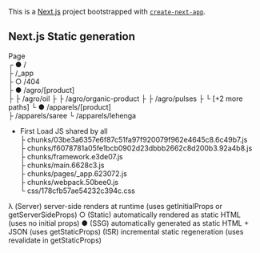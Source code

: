 This is a [Next.js](https://nextjs.org/) project bootstrapped with [`create-next-app`](https://github.com/vercel/next.js/tree/canary/packages/create-next-app).

## Next.js Static generation

Page  
┌ ● /  
├ /\_app  
├ ○ /404  
├ ● /agro/[product]  
├ ├ /agro/oil
├ ├ /agro/organic-product
├ ├ /agro/pulses
├ └ [+2 more paths]
└ ● /apparels/[product]  
 ├ /apparels/saree
└ /apparels/lehenga

- First Load JS shared by all  
  ├ chunks/03be3a6357e6f87c51fa97f920079f962e4645c8.6c49b7.js  
  ├ chunks/f6078781a05fe1bcb0902d23dbbb2662c8d200b3.92a4b8.js  
  ├ chunks/framework.e3de07.js  
  ├ chunks/main.6628c3.js  
  ├ chunks/pages/\_app.623072.js  
  ├ chunks/webpack.50bee0.js  
  └ css/178cfb57ae54232c394c.css

λ (Server) server-side renders at runtime (uses getInitialProps or getServerSideProps)
○ (Static) automatically rendered as static HTML (uses no initial props)
● (SSG) automatically generated as static HTML + JSON (uses getStaticProps)
(ISR) incremental static regeneration (uses revalidate in getStaticProps)
